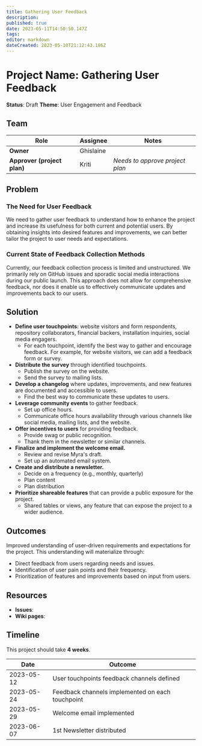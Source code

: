 ```yaml
---
title: Gathering User Feedback
description: 
published: true
date: 2023-05-11T14:50:50.147Z
tags: 
editor: markdown
dateCreated: 2023-05-10T21:12:43.186Z
---
```


# Project Name: Gathering User Feedback

**Status**: Draft
**Theme**: User Engagement and Feedback

## Team

| Role | Assignee | Notes |
|-|-|-|
| **Owner** | Ghislaine | |
| **Approver (project plan)** | Kriti | *Needs to approve project plan* |

## Problem

### The Need for User Feedback
We need to gather user feedback to understand how to enhance the project and increase its usefulness for both current and potential users. By obtaining insights into desired features and improvements, we can better tailor the project to user needs and expectations.

### Current State of Feedback Collection Methods
Currently, our feedback collection process is limited and unstructured. We primarily rely on GitHub issues and sporadic social media interactions during our public launch. This approach does not allow for comprehensive feedback, nor does it enable us to effectively communicate updates and improvements back to our users.

## Solution

- **Define user touchpoints:** website visitors and form respondents, repository collaborators, financial backers, installation inquiries, social media engagers.
  - For each touchpoint, identify the best way to gather and encourage feedback. For example, for website visitors, we can add a feedback form or survey.
- **Distribute the survey** through identified touchpoints.
  - Publish the survey on the website.
  - Send the survey to mailing lists.
- **Develop a changelog** where updates, improvements, and new features are documented and accessible to users.
  - Find the best way to communicate these updates to users.
- **Leverage community events** to gather feedback.
  - Set up office hours.
  - Communicate office hours availability through various channels like social media, mailing lists, and the website.
- **Offer incentives to users** for providing feedback.
  - Provide swag or public recognition.
  - Thank them in the newsletter or similar channels.
- **Finalize and implement the welcome email.**
  - Review and revise Myra's draft.
  - Set up an automated email system.
- **Create and distribute a newsletter.**
  - Decide on a frequency (e.g., monthly, quarterly)
  - Plan content
  - Plan distribution
- **Prioritize shareable features** that can provide a public exposure for the project.
  - Shared tables or views, any feature that can expose the project to a wider audience.

## Outcomes

Improved understanding of user-driven requirements and expectations for the project. This understanding will materialize through:

- Direct feedback from users regarding needs and issues.
- Identification of user pain points and their frequency.
- Prioritization of features and improvements based on input from users.

## Resources

- **Issues**:
- **Wiki pages**:

## Timeline

This project should take **4 weeks**.

| Date | Outcome |
| - | - |
| 2023-05-12 | User touchpoints feedback channels defined |
| 2023-05-24 | Feedback channels implemented on each touchpoint |
| 2023-05-29 | Welcome email implemented |
| 2023-06-07 | 1st Newsletter distributed |
